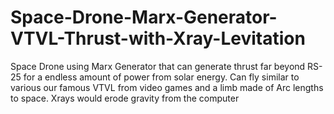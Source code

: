 # Space-Drone-Marx-Generator-VTVL-Thrust-with-Xray-Levitation
Space Drone using Marx Generator that can generate thrust far beyond RS-25 for a endless amount of power from solar energy. Can fly similar to various our famous VTVL from video games and a limb made of Arc lengths to space.
Xrays would erode gravity from the computer
